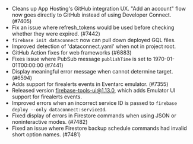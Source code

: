 - Cleans up App Hosting's GitHub integration UX. "Add an account" flow now goes directly to GitHub instead of using Developer Connect. (#7405)
- Fix an issue where refresh_tokens would be used before checking whether they were expired. (#7442)
- `firebase init dataconnect` now can pull down deployed GQL files.
- Improved detection of 'dataconnect.yaml' when not in project root.
- GitHub Action fixes for web frameworks (#6883)
- Fixes issue where PubSub message `publishTime` is set to 1970-01-01T00:00:00 (#7441)
- Display meaningful error message when cannot determine target. (#6594)
- Adds support for firealerts events in Eventarc emulator. (#7355)
- Released version firebase-tools-ui@1.13.0, which adds Emulator UI support for firealerts events.
- Improved errors when an incorrect service ID is passed to `firebase deploy --only dataconnect:serviceId`.
- Fixed display of errors in Firestore commands when using JSON or noninteractive modes. (#7482)
- Fixed an issue where Firestore backup schedule commands had invalid short option names. (#7481)
